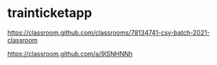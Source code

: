 # trainticketapp


https://classroom.github.com/classrooms/78134741-csy-batch-2021-classroom

https://classroom.github.com/a/9lSNHNNh
